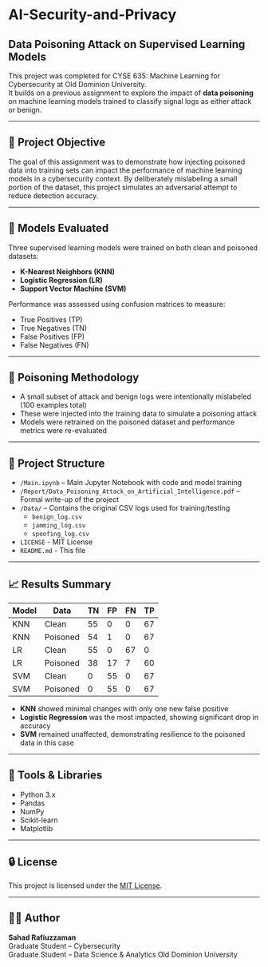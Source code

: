 # AI-Security-and-Privacy
## Data Poisoning Attack on Supervised Learning Models

This project was completed for CYSE 635: Machine Learning for Cybersecurity at Old Dominion University.  
It builds on a previous assignment to explore the impact of **data poisoning** on machine learning models trained to classify signal logs as either attack or benign.

---

## 🧪 Project Objective

The goal of this assignment was to demonstrate how injecting poisoned data into training sets can impact the performance of machine learning models in a cybersecurity context. By deliberately mislabeling a small portion of the dataset, this project simulates an adversarial attempt to reduce detection accuracy.

---

## 🧠 Models Evaluated

Three supervised learning models were trained on both clean and poisoned datasets:
- **K-Nearest Neighbors (KNN)**
- **Logistic Regression (LR)**
- **Support Vector Machine (SVM)**

Performance was assessed using confusion matrices to measure:
- True Positives (TP)
- True Negatives (TN)
- False Positives (FP)
- False Negatives (FN)

---

## 💉 Poisoning Methodology

- A small subset of attack and benign logs were intentionally mislabeled (100 examples total)
- These were injected into the training data to simulate a poisoning attack
- Models were retrained on the poisoned dataset and performance metrics were re-evaluated

---

## 📁 Project Structure

- `/Main.ipynb` – Main Jupyter Notebook with code and model training
- `/Report/Data_Poisoning_Attack_on_Artificial_Intelligence.pdf` – Formal write-up of the project
- `/Data/` – Contains the original CSV logs used for training/testing
  - `benign_log.csv`
  - `jamming_log.csv`
  - `spoofing_log.csv`
- `LICENSE` - MIT License
- `README.md` - This file

---

## 📈 Results Summary

| Model | Data | TN | FP | FN | TP |
|-------|------|----|----|----|----|
| KNN   | Clean     | 55 | 0  | 0  | 67 |
| KNN   | Poisoned  | 54 | 1  | 0  | 67 |
| LR    | Clean     | 55 | 0  | 67 | 0  |
| LR    | Poisoned  | 38 | 17 | 7  | 60 |
| SVM   | Clean     | 0  | 55 | 0  | 67 |
| SVM   | Poisoned  | 0  | 55 | 0  | 67 |

- **KNN** showed minimal changes with only one new false positive
- **Logistic Regression** was the most impacted, showing significant drop in accuracy
- **SVM** remained unaffected, demonstrating resilience to the poisoned data in this case

---

## 🔬 Tools & Libraries

- Python 3.x
- Pandas
- NumPy
- Scikit-learn
- Matplotlib

---

## 🔒 License

This project is licensed under the [MIT License](LICENSE).

---

## 👨‍💻 Author

**Sahad Rafiuzzaman**  
Graduate Student – Cybersecurity  
Graduate Student – Data Science & Analytics 
Old Dominion University

